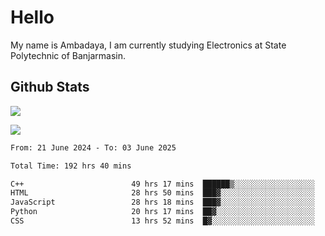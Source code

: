 # Hello

My name is Ambadaya, I am currently studying Electronics at State Polytechnic of Banjarmasin.

## Github Stats
![](https://komarev.com/ghpvc/?username=vorkey&color=41B883&style=for-the-badge)

![](https://readme-stat-vorkey.vercel.app/api/top-langs/?username=vorkey&theme=vue-dark&count_private=true&langs_count=6&size_weight=0.75&count_weight=0.25&layout=compact)

<!-- 
- 👯 I’m looking to collaborate on ... 
- 🤔 I’m looking for help with ...
- 💬 Ask me about ...
- 📫 How to reach me: ...
- 😄 Pronouns: ...
- ⚡ Fun fact: ... -->

<!--START_SECTION:waka-->

```txt
From: 21 June 2024 - To: 03 June 2025

Total Time: 192 hrs 40 mins

C++                        49 hrs 17 mins  ██████▒░░░░░░░░░░░░░░░░░░   25.25 %
HTML                       28 hrs 50 mins  ███▓░░░░░░░░░░░░░░░░░░░░░   14.77 %
JavaScript                 28 hrs 18 mins  ███▓░░░░░░░░░░░░░░░░░░░░░   14.50 %
Python                     20 hrs 17 mins  ██▓░░░░░░░░░░░░░░░░░░░░░░   10.39 %
CSS                        13 hrs 52 mins  █▓░░░░░░░░░░░░░░░░░░░░░░░   07.10 %
```

<!--END_SECTION:waka-->
